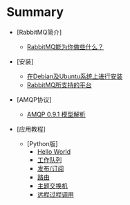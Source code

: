 # Summary

* [RabbitMQ简介]
    * [RabbitMQ能为你做些什么？](docs/index.md)

* [安装]
    * [在Debian及Ubuntu系统上进行安装](docs/installation/Installing_on_Debian_Ubuntu.md)
    * [RabbitMQ所支持的平台](docs/installation/Platforms_supported_by_RabbitMQ.md)

* [AMQP协议]
    * [AMQP 0.9.1 模型解析](docs/AMQP/AMQP_0-9-1_Model_Explained.md)

* [应用教程]
    * [Python版]
        * [Hello World](docs/tutorials_with_python/[1]Hello_World.md)
        * [工作队列](docs/tutorials_with_python/[2]Work_Queues.md)
        * [发布/订阅](docs/tutorials_with_python/[3]Publish_Subscribe.md)
        * [路由](docs/tutorials_with_python/[4]Routing.md)
        * [主题交换机](docs/tutorials_with_python/[5]Topics.md)
        * [远程过程调用](docs/tutorials_with_python/[6]RPC.md)
